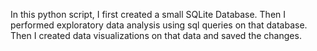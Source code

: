 In this python script, I first created a small SQLite Database.
Then I performed exploratory data analysis using sql queries on that database.
Then I created data visualizations on that data and saved the changes.

